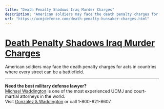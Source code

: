 ```yaml
---
title: "Death Penalty Shadows Iraq Murder Charges"
description: "American soldiers may face the death penalty charges for acts in countries where every street can be a battlefield."
url: "https://ucmjdefense.com/death-penalty-hunsaker-charges.html"
---
```


# [Death Penalty Shadows Iraq Murder Charges](https://ucmjdefense.com/death-penalty-hunsaker-charges.html)

American soldiers may face the death penalty charges for acts in countries where every street can be a battlefield.

---

**Need the best military defense lawyer?**  
[Michael Waddington](https://ucmjdefense.com/attorneys/michael-stewart-waddington-partner.html) is one of the most experienced UCMJ and court-martial attorneys in the world.  
Visit [Gonzalez & Waddington](https://ucmjdefense.com) or call 1-800-921-8607.
